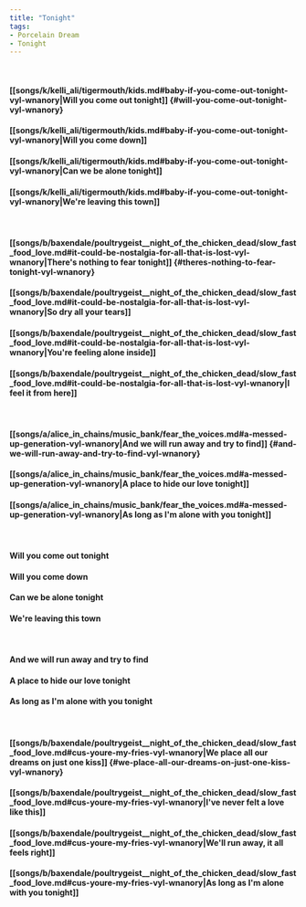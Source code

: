 ```yaml
---
title: "Tonight"
tags:
- Porcelain Dream
- Tonight
---
```

&nbsp;
#### [[songs/k/kelli_ali/tigermouth/kids.md#baby-if-you-come-out-tonight-vyl-wnanory|Will you come out tonight]] {#will-you-come-out-tonight-vyl-wnanory}
#### [[songs/k/kelli_ali/tigermouth/kids.md#baby-if-you-come-out-tonight-vyl-wnanory|Will you come down]]
#### [[songs/k/kelli_ali/tigermouth/kids.md#baby-if-you-come-out-tonight-vyl-wnanory|Can we be alone tonight]]
#### [[songs/k/kelli_ali/tigermouth/kids.md#baby-if-you-come-out-tonight-vyl-wnanory|We're leaving this town]]
&nbsp;
#### [[songs/b/baxendale/poultrygeist__night_of_the_chicken_dead/slow_fast_food_love.md#it-could-be-nostalgia-for-all-that-is-lost-vyl-wnanory|There's nothing to fear tonight]] {#theres-nothing-to-fear-tonight-vyl-wnanory}
#### [[songs/b/baxendale/poultrygeist__night_of_the_chicken_dead/slow_fast_food_love.md#it-could-be-nostalgia-for-all-that-is-lost-vyl-wnanory|So dry all your tears]]
#### [[songs/b/baxendale/poultrygeist__night_of_the_chicken_dead/slow_fast_food_love.md#it-could-be-nostalgia-for-all-that-is-lost-vyl-wnanory|You're feeling alone inside]]
#### [[songs/b/baxendale/poultrygeist__night_of_the_chicken_dead/slow_fast_food_love.md#it-could-be-nostalgia-for-all-that-is-lost-vyl-wnanory|I feel it from here]]
&nbsp;
#### [[songs/a/alice_in_chains/music_bank/fear_the_voices.md#a-messed-up-generation-vyl-wnanory|And we will run away and try to find]] {#and-we-will-run-away-and-try-to-find-vyl-wnanory}
#### [[songs/a/alice_in_chains/music_bank/fear_the_voices.md#a-messed-up-generation-vyl-wnanory|A place to hide our love tonight]]
#### [[songs/a/alice_in_chains/music_bank/fear_the_voices.md#a-messed-up-generation-vyl-wnanory|As long as I'm alone with you tonight]]
&nbsp;
#### Will you come out tonight
#### Will you come down
#### Can we be alone tonight
#### We're leaving this town
&nbsp;
#### And we will run away and try to find
#### A place to hide our love tonight
#### As long as I'm alone with you tonight
&nbsp;
#### [[songs/b/baxendale/poultrygeist__night_of_the_chicken_dead/slow_fast_food_love.md#cus-youre-my-fries-vyl-wnanory|We place all our dreams on just one kiss]] {#we-place-all-our-dreams-on-just-one-kiss-vyl-wnanory}
#### [[songs/b/baxendale/poultrygeist__night_of_the_chicken_dead/slow_fast_food_love.md#cus-youre-my-fries-vyl-wnanory|I've never felt a love like this]]
#### [[songs/b/baxendale/poultrygeist__night_of_the_chicken_dead/slow_fast_food_love.md#cus-youre-my-fries-vyl-wnanory|We'll run away, it all feels right]]
#### [[songs/b/baxendale/poultrygeist__night_of_the_chicken_dead/slow_fast_food_love.md#cus-youre-my-fries-vyl-wnanory|As long as I'm alone with you tonight]]

